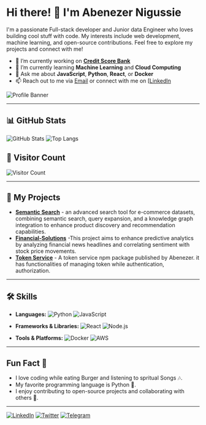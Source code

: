 
# Hi there! 👋 I'm Abenezer Nigussie

I'm a passionate Full-stack developer and Junior data Engineer who loves building cool stuff with code. My interests include web development, machine learning, and open-source contributions. Feel free to explore my projects and connect with me!

- 🔭 I’m currently working on **[Credit Score Bank](https://github.com/abenaacs/Credit_Score_Bati_Bank)**
- 🌱 I’m currently learning **Machine Learning** and **Cloud Computing**
- 💬 Ask me about **JavaScript**, **Python**, **React**, or **Docker**
- 📫 Reach out to me via [Email](mailto:abenezernigussiecs@gmail.com) or connect with me on [[LinkedIn](https://www.linkedin.com/in/your-profile/](https://www.linkedin.com/in/abenezer-nigussie-cs/))

![Profile Banner](https://media2.giphy.com/media/v1.Y2lkPTc5MGI3NjExeTBwNHppa3A3OWU2b28xbzR0cXVkZnl2bG5qd3NtOHJpbm94dnMxcCZlcD12MV9pbnRlcm5hbF9naWZfYnlfaWQmY3Q9Zw/xT9IgzoKnwFNmISR8I/giphy.gif)

---

## 📊 GitHub Stats

![GitHub Stats](https://github-readme-stats.vercel.app/api?username=abenaacs&show_icons=true&theme=radical&count_private=true)
![Top Langs](https://github-readme-stats.vercel.app/api/top-langs/?username=abenaacs&layout=compact&theme=radical)

## 🌟 Visitor Count

![Visitor Count](https://profile-counter.glitch.me/abenaacs/count.svg)

---

## 🚀 My Projects

- **[Semantic Search](https://github.com/abenaacs/semantic-search-iCog-Labs-week-5)** - an advanced search tool for e-commerce datasets, combining semantic search, query expansion, and a knowledge graph integration to enhance product discovery and recommendation capabilities.
- **[Financial-Solutions](https://github.com/abenaacs/Nova-Financial-Solutions-Week-1)** -This project aims to enhance predictive analytics by analyzing financial news headlines and correlating sentiment with stock price movements.
- **[Token Service](https://github.com/abenaacs/token-services)** - A token service npm package published by Abenezer. it has functionalities of managing token while authentication, authorization.

---

## 🛠 Skills

- **Languages:** 
  ![Python](https://img.shields.io/badge/-Python-blue?style=flat-square&logo=python)
  ![JavaScript](https://img.shields.io/badge/-JavaScript-yellow?style=flat-square&logo=javascript)
  
- **Frameworks & Libraries:**
  ![React](https://img.shields.io/badge/-React-black?style=flat-square&logo=react)
  ![Node.js](https://img.shields.io/badge/-Node.js-green?style=flat-square&logo=node.js)

- **Tools & Platforms:**
  ![Docker](https://img.shields.io/badge/-Docker-blue?style=flat-square&logo=docker)
  ![AWS](https://img.shields.io/badge/-AWS-orange?style=flat-square&logo=amazonaws)

---

## Fun Fact 🎉

- I love coding while eating Burger and listening to spritual Songs 🎶.
- My favorite programming language is Python 🐍.
- I enjoy contributing to open-source projects and collaborating with others 🤝.

---

<!-- Social Media Links -->
[![LinkedIn](https://img.shields.io/badge/-LinkedIn-black.svg?style=for-the-badge&logo=linkedin&colorB=555)](https://www.linkedin.com/in/abenezer-nigussie-cs/)
[![Twitter](https://img.shields.io/badge/-Twitter-black.svg?style=for-the-badge&logo=twitter&colorB=555)](https://x.com/abenaacs21)
[![Telegram](https://img.shields.io/badge/-Telegram-black.svg?style=for-the-badge&logo=telegram&colorB=555)](https://t.me/reconcilerec)
